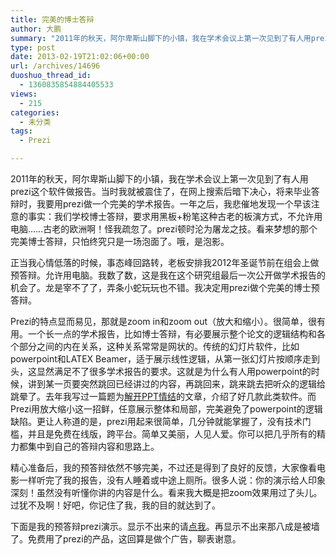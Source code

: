 ```yaml
---
title: 完美的博士答辩
author: 大鹏
summary: "2011年的秋天，阿尔卑斯山脚下的小镇，我在学术会议上第一次见到了有人用prezi这个软件做报告。当时我就被震住了，在网上搜索后暗下决心，将来毕业答辩时，我要用prezi做一个完美的学术报告。一年之后，我悲催地发现一个早该注意的事实：我们学校博士答辩，要求用黑板+粉笔这种古老的板演方式，不允许用电脑&#8230;&#8230;古老的欧洲啊！怪我疏忽了。prezi顿时沦为屠龙之技。看来梦想的那个完美博士答辩，只怕终究只是一场泡面了。哦，是泡影。"
type: post
date: 2013-02-19T21:02:06+00:00
url: /archives/14696
duoshuo_thread_id:
  - 1360835854884405533
views:
  - 215
categories:
  - 未分类
tags:
  - Prezi

---
```

2011年的秋天，阿尔卑斯山脚下的小镇，我在学术会议上第一次见到了有人用prezi这个软件做报告。当时我就被震住了，在网上搜索后暗下决心，将来毕业答辩时，我要用prezi做一个完美的学术报告。一年之后，我悲催地发现一个早该注意的事实：我们学校博士答辩，要求用黑板+粉笔这种古老的板演方式，不允许用电脑&#8230;&#8230;古老的欧洲啊！怪我疏忽了。prezi顿时沦为屠龙之技。看来梦想的那个完美博士答辩，只怕终究只是一场泡面了。哦，是泡影。

正当我心情低落的时候，事态峰回路转，老板安排我2012年圣诞节前在组会上做预答辩。允许用电脑。我数了数，这是我在这个研究组最后一次公开做学术报告的机会了。龙是宰不了了，弄条小蛇玩玩也不错。我决定用prezi做个完美的博士预答辩。

Prezi的特点显而易见，那就是zoom in和zoom out（放大和缩小）。很简单，很有用。一个长一点的学术报告，比如博士答辩，有必要展示整个论文的逻辑结构和各个部分之间的内在关系，这种关系常常是网状的。传统的幻灯片软件，比如powerpoint和LATEX Beamer，适于展示线性逻辑，从第一张幻灯片按顺序走到头，这显然满足不了很多学术报告的要求。这就是为什么有人用powerpoint的时候，讲到某一页要突然跳回已经讲过的内容，再跳回来，跳来跳去把听众的逻辑给跳晕了。去年我写过一篇题为[解开PPT情结][1]的文章，介绍了好几款此类软件。而Prezi用放大缩小这一招鲜，任意展示整体和局部，完美避免了powerpoint的逻辑缺陷。更让人称道的是，prezi用起来很简单，几分钟就能掌握了，没有技术门槛，并且是免费在线版，跨平台。简单又美丽，人见人爱。你可以把几乎所有的精力都集中到自己的答辩内容和思路上。

精心准备后，我的预答辩依然不够完美，不过还是得到了良好的反馈，大家像看电影一样听完了我的报告，没有人睡着或中途上厕所。很多人说：你的演示给人印象深刻！虽然没有听懂你讲的内容是什么。看来我大概是把zoom效果用过了头儿。过犹不及啊！好吧，你记住了我，我的目的就达到了。

下面是我的预答辩prezi演示。显示不出来的请[点我][2]。再显示不出来那八成是被墙了。免费用了prezi的产品，这回算是做个广告，聊表谢意。

 [1]: http://pzhao.org/2012-01-19-%e8%a7%a3%e5%bc%80ppt%e6%83%85%e7%bb%93/
 [2]: http://prezi.com/wtjctp-ria0c/peng-zhao/?kw=view-wtjctp-ria0c&rc=ref-5275635
